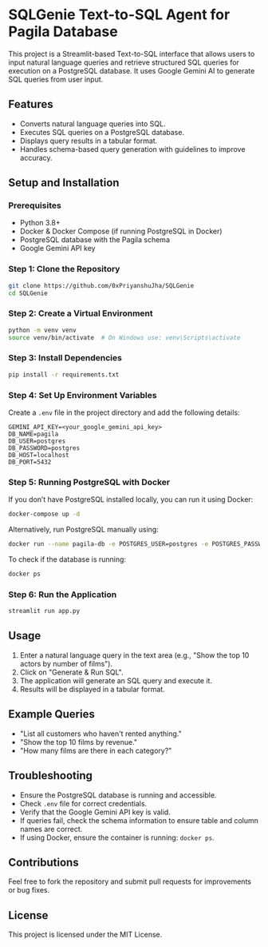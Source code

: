 # SQLGenie Text-to-SQL Agent for Pagila Database

This project is a Streamlit-based Text-to-SQL interface that allows users to input natural language queries and retrieve structured SQL queries for execution on a PostgreSQL database. It uses Google Gemini AI to generate SQL queries from user input.

## Features
- Converts natural language queries into SQL.
- Executes SQL queries on a PostgreSQL database.
- Displays query results in a tabular format.
- Handles schema-based query generation with guidelines to improve accuracy.

## Setup and Installation

### Prerequisites
- Python 3.8+
- Docker & Docker Compose (if running PostgreSQL in Docker)
- PostgreSQL database with the Pagila schema
- Google Gemini API key

### Step 1: Clone the Repository
```sh
git clone https://github.com/0xPriyanshuJha/SQLGenie
cd SQLGenie
```

### Step 2: Create a Virtual Environment
```sh
python -m venv venv
source venv/bin/activate  # On Windows use: venv\Scripts\activate
```

### Step 3: Install Dependencies
```sh
pip install -r requirements.txt
```

### Step 4: Set Up Environment Variables
Create a `.env` file in the project directory and add the following details:
```
GEMINI_API_KEY=<your_google_gemini_api_key>
DB_NAME=pagila
DB_USER=postgres
DB_PASSWORD=postgres
DB_HOST=localhost
DB_PORT=5432
```

### Step 5: Running PostgreSQL with Docker
If you don’t have PostgreSQL installed locally, you can run it using Docker:
```sh
docker-compose up -d
```
Alternatively, run PostgreSQL manually using:
```sh
docker run --name pagila-db -e POSTGRES_USER=postgres -e POSTGRES_PASSWORD=postgres -e POSTGRES_DB=pagila -p 5432:5432 -d postgres
```
To check if the database is running:
```sh
docker ps
```

### Step 6: Run the Application
```sh
streamlit run app.py
```

## Usage
1. Enter a natural language query in the text area (e.g., "Show the top 10 actors by number of films").
2. Click on "Generate & Run SQL".
3. The application will generate an SQL query and execute it.
4. Results will be displayed in a tabular format.

## Example Queries
- "List all customers who haven't rented anything."
- "Show the top 10 films by revenue."
- "How many films are there in each category?"

## Troubleshooting
- Ensure the PostgreSQL database is running and accessible.
- Check `.env` file for correct credentials.
- Verify that the Google Gemini API key is valid.
- If queries fail, check the schema information to ensure table and column names are correct.
- If using Docker, ensure the container is running: `docker ps`.

## Contributions
Feel free to fork the repository and submit pull requests for improvements or bug fixes.

## License
This project is licensed under the MIT License.

